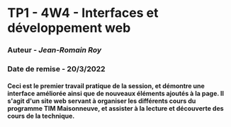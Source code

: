 # TP1 - 4W4 - Interfaces et développement web
### Auteur - *Jean-Romain Roy*
### Date de remise - 20/3/2022

#### Ceci est le premier travail pratique de la session, et démontre une interface améliorée ainsi que de nouveaux éléments ajoutés à la page. Il s'agit d'un site web servant à organiser les différents cours du programme TIM Maisonneuve, et assister à la lecture et découverte des cours de la technique.

